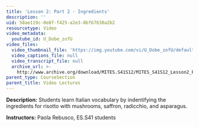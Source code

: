```yaml
---
title: 'Lesson 2: Part 2 - Ingredients'
description: ''
uid: 58ae119c-0e8f-f425-a2e3-8bf67630a2b2
resourcetype: Video
video_metadata:
  youtube_id: U_Dobe_zofU
video_files:
  video_thumbnail_file: 'https://img.youtube.com/vi/U_Dobe_zofU/default.jpg'
  video_captions_file: null
  video_transcript_file: null
  archive_url: >-
    http://www.archive.org/download/MITES.S41S12/MITES_S41S12_Lesson2_Part2_300k.mp4
parent_type: CourseSection
parent_title: Video Lectures
---
```


**Description:** Students learn Italian vocabulary by indentifying the ingredients for risotto with mushrooms, saffron, radicchio, and asparagus.

**Instructors:** Paola Rebusco, ES.S41 students

